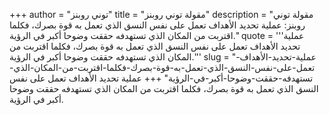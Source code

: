 +++
author = "توني روبنز"
title = "مقولة توني روبنز"
description = "مقولة توني روبنز: عملية تحديد الأهداف تعمل على نفس النسق الذي تعمل به قوة بصرك، فكلما اقتربت من المكان الذي تستهدفه حققت وضوحا أكبر في الرؤية."
quote = '''عملية تحديد الأهداف تعمل على نفس النسق الذي تعمل به قوة بصرك، فكلما اقتربت من المكان الذي تستهدفه حققت وضوحا أكبر في الرؤية.'''
slug = "عملية-تحديد-الأهداف-تعمل-على-نفس-النسق-الذي-تعمل-به-قوة-بصرك-فكلما-اقتربت-من-المكان-الذي-تستهدفه-حققت-وضوحا-أكبر-في-الرؤية"
+++
عملية تحديد الأهداف تعمل على نفس النسق الذي تعمل به قوة بصرك، فكلما اقتربت من المكان الذي تستهدفه حققت وضوحا أكبر في الرؤية.
